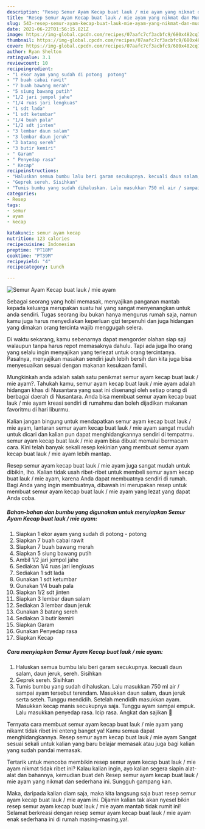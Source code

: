```yaml
---
description: "Resep Semur Ayam Kecap buat lauk / mie ayam yang nikmat dan Mudah Dibuat"
title: "Resep Semur Ayam Kecap buat lauk / mie ayam yang nikmat dan Mudah Dibuat"
slug: 543-resep-semur-ayam-kecap-buat-lauk-mie-ayam-yang-nikmat-dan-mudah-dibuat
date: 2021-06-22T01:56:15.821Z
image: https://img-global.cpcdn.com/recipes/07aafc7cf3acbfc9/680x482cq70/semur-ayam-kecap-buat-lauk-mie-ayam-foto-resep-utama.jpg
thumbnail: https://img-global.cpcdn.com/recipes/07aafc7cf3acbfc9/680x482cq70/semur-ayam-kecap-buat-lauk-mie-ayam-foto-resep-utama.jpg
cover: https://img-global.cpcdn.com/recipes/07aafc7cf3acbfc9/680x482cq70/semur-ayam-kecap-buat-lauk-mie-ayam-foto-resep-utama.jpg
author: Ryan Shelton
ratingvalue: 3.1
reviewcount: 10
recipeingredient:
- "1 ekor ayam yang sudah di potong  potong"
- "7 buah cabai rawit"
- "7 buah bawang merah"
- "5 siung bawang putih"
- "1/2 jari jempol jahe"
- "1/4 ruas jari lengkuas"
- "1 sdt lada"
- "1 sdt ketumbar"
- "1/4 buah pala"
- "1/2 sdt jinten"
- "3 lembar daun salam"
- "3 lembar daun jeruk"
- "3 batang sereh"
- "3 butir kemiri"
- " Garam"
- " Penyedap rasa"
- " Kecap"
recipeinstructions:
- "Haluskan semua bumbu lalu beri garam secukupnya. kecuali daun salam, daun jeruk, sereh. Sisihkan"
- "Geprek sereh. Sisihkan"
- "Tumis bumbu yang sudah dihaluskan. Lalu masukkan 750 ml air / sampai ayam tersebut terendam. Masukkan daun salam, daun jeruk serta seteh. Tunggu mendidih. Setelah mendidih masukkan ayam. Masukkan kecap manis secukupnya saja. Tunggu ayam sampai empuk. Lalu masukkan penyedap rasa. Icip rasa. Angkat dan sajikan 🌼"
categories:
- Resep
tags:
- semur
- ayam
- kecap

katakunci: semur ayam kecap 
nutrition: 123 calories
recipecuisine: Indonesian
preptime: "PT18M"
cooktime: "PT39M"
recipeyield: "4"
recipecategory: Lunch

---
```



![Semur Ayam Kecap buat lauk / mie ayam](https://img-global.cpcdn.com/recipes/07aafc7cf3acbfc9/680x482cq70/semur-ayam-kecap-buat-lauk-mie-ayam-foto-resep-utama.jpg)

Sebagai seorang yang hobi memasak, menyajikan panganan mantab kepada keluarga merupakan suatu hal yang sangat menyenangkan untuk anda sendiri. Tugas seorang ibu bukan hanya mengurus rumah saja, namun kamu juga harus menyediakan keperluan gizi terpenuhi dan juga hidangan yang dimakan orang tercinta wajib menggugah selera.

Di waktu  sekarang, kamu sebenarnya dapat mengorder olahan siap saji walaupun tanpa harus repot memasaknya dahulu. Tapi ada juga lho orang yang selalu ingin menyajikan yang terlezat untuk orang tercintanya. Pasalnya, menyajikan masakan sendiri jauh lebih bersih dan kita juga bisa menyesuaikan sesuai dengan makanan kesukaan famili. 



Mungkinkah anda adalah salah satu penikmat semur ayam kecap buat lauk / mie ayam?. Tahukah kamu, semur ayam kecap buat lauk / mie ayam adalah hidangan khas di Nusantara yang saat ini disenangi oleh setiap orang di berbagai daerah di Nusantara. Anda bisa membuat semur ayam kecap buat lauk / mie ayam kreasi sendiri di rumahmu dan boleh dijadikan makanan favoritmu di hari liburmu.

Kalian jangan bingung untuk mendapatkan semur ayam kecap buat lauk / mie ayam, lantaran semur ayam kecap buat lauk / mie ayam sangat mudah untuk dicari dan kalian pun dapat menghidangkannya sendiri di tempatmu. semur ayam kecap buat lauk / mie ayam bisa dibuat memalui bermacam cara. Kini telah banyak sekali resep kekinian yang membuat semur ayam kecap buat lauk / mie ayam lebih mantap.

Resep semur ayam kecap buat lauk / mie ayam juga sangat mudah untuk dibikin, lho. Kalian tidak usah ribet-ribet untuk membeli semur ayam kecap buat lauk / mie ayam, karena Anda dapat membuatnya sendiri di rumah. Bagi Anda yang ingin membuatnya, dibawah ini merupakan resep untuk membuat semur ayam kecap buat lauk / mie ayam yang lezat yang dapat Anda coba.

<!--inarticleads1-->

##### Bahan-bahan dan bumbu yang digunakan untuk menyiapkan Semur Ayam Kecap buat lauk / mie ayam:

1. Siapkan 1 ekor ayam yang sudah di potong - potong
1. Siapkan 7 buah cabai rawit
1. Siapkan 7 buah bawang merah
1. Siapkan 5 siung bawang putih
1. Ambil 1/2 jari jempol jahe
1. Sediakan 1/4 ruas jari lengkuas
1. Sediakan 1 sdt lada
1. Gunakan 1 sdt ketumbar
1. Gunakan 1/4 buah pala
1. Siapkan 1/2 sdt jinten
1. Siapkan 3 lembar daun salam
1. Sediakan 3 lembar daun jeruk
1. Gunakan 3 batang sereh
1. Sediakan 3 butir kemiri
1. Siapkan  Garam
1. Gunakan  Penyedap rasa
1. Siapkan  Kecap




<!--inarticleads2-->

##### Cara menyiapkan Semur Ayam Kecap buat lauk / mie ayam:

1. Haluskan semua bumbu lalu beri garam secukupnya. kecuali daun salam, daun jeruk, sereh. Sisihkan
1. Geprek sereh. Sisihkan
1. Tumis bumbu yang sudah dihaluskan. Lalu masukkan 750 ml air / sampai ayam tersebut terendam. Masukkan daun salam, daun jeruk serta seteh. Tunggu mendidih. Setelah mendidih masukkan ayam. Masukkan kecap manis secukupnya saja. Tunggu ayam sampai empuk. Lalu masukkan penyedap rasa. Icip rasa. Angkat dan sajikan 🌼




Ternyata cara membuat semur ayam kecap buat lauk / mie ayam yang nikamt tidak ribet ini enteng banget ya! Kamu semua dapat menghidangkannya. Resep semur ayam kecap buat lauk / mie ayam Sangat sesuai sekali untuk kalian yang baru belajar memasak atau juga bagi kalian yang sudah pandai memasak.

Tertarik untuk mencoba membikin resep semur ayam kecap buat lauk / mie ayam nikmat tidak ribet ini? Kalau kalian ingin, ayo kalian segera siapin alat-alat dan bahannya, kemudian buat deh Resep semur ayam kecap buat lauk / mie ayam yang nikmat dan sederhana ini. Sungguh gampang kan. 

Maka, daripada kalian diam saja, maka kita langsung saja buat resep semur ayam kecap buat lauk / mie ayam ini. Dijamin kalian tak akan nyesel bikin resep semur ayam kecap buat lauk / mie ayam mantab tidak rumit ini! Selamat berkreasi dengan resep semur ayam kecap buat lauk / mie ayam enak sederhana ini di rumah masing-masing,ya!.

